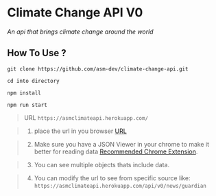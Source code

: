 # Climate Change API V0

_An api that brings climate change around the world_

## How To Use ?

```
git clone https://github.com/asm-dev/climate-change-api.git

cd into directory

npm install

npm run start
```

> URL `https://asmclimateapi.herokuapp.com/`

> 1. place the url in you browser [URL](https://asmclimateapi.herokuapp.com/api/v0/news)

> 2. Make sure you have a JSON Viewer in your chrome to make it better for reading data [Recommended Chrome Extension](https://chrome.google.com/webstore/detail/json-viewer-pro/eifflpmocdbdmepbjaopkkhbfmdgijcc?hl=en-US).

> 3. You can see multiple objects thats include data.

> 4. You can modify the url to see from specific source like: `https://asmclimateapi.herokuapp.com/api/v0/news/guardian`
